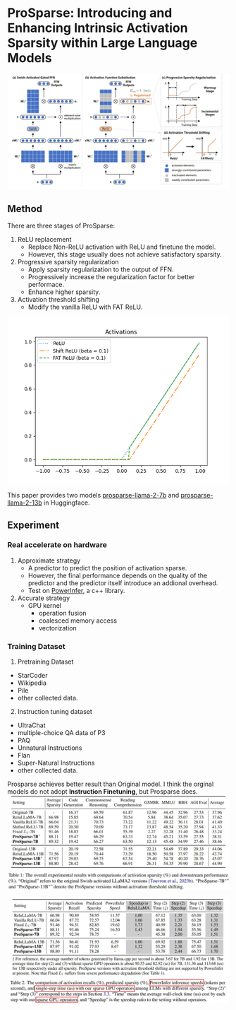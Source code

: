 # ProSparse: Introducing and Enhancing Intrinsic Activation Sparsity within Large Language Models

![](prosparse.jpg)

## Method
There are three stages of ProSparse:
1. ReLU replacement
    - Replace Non-ReLU activation with ReLU and finetune the model.
    - However, this stage usually does not achieve satisfactory sparsity.
2. Progressive sparsity regularization
    - Apply sparsity regularization to the output of FFN.
    - Progressively increase the regularization factor for better performace.
    - Enhance higher sparsity.
3. Activation threshold shifting
    - Modify the vanilla ReLU with FAT ReLU.

![](activation.png)

This paper provides two models [prosparse-llama-2-7b](https://huggingface.co/SparseLLM/prosparse-llama-2-7b) and [prosparse-llama-2-13b](https://huggingface.co/SparseLLM/prosparse-llama-2-13b) in Huggingface.

## Experiment

### Real accelerate on hardware

1. Approximate strategy
    - A predictor to predict the position of activation sparse.
    - However, the final performance depends on the quality of the predictor and the predictor itself introduce an addional overhead.
    - Test on [PowerInfer](https://github.com/SJTU-IPADS/PowerInfer), a c++ library.
2. Accurate strategy
    - GPU kernel
        - operation fusion
        - coalesced memory access
        - vectorization

### Training Dataset

1. Pretraining Dataset
 - StarCoder
 - Wikipedia
 - Pile
 - other collected data.
2. Instruction tuning dataset
 - UltraChat
 - multiple-choice QA data of P3
 - PAQ
 - Unnatural Instructions
 - Flan
 - Super-Natural Instructions
 - other collected data.

Prosparse achieves better result than Original model. I think the orginal models do not adopt **Instruction Finetuning**, but Prosparse does.
![](exp1.jpg)

![](exp2.jpg)